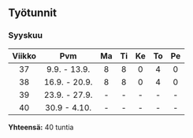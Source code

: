 ## Työtunnit

### Syyskuu

|Viikko|Pvm|Ma|Ti|Ke|To|Pe|
|:-:|:-:|:-:|:-:|:-:|:-:|:-:|
|37|9.9. - 13.9.|8|8|0|4|0|
|38|16.9. - 20.9.|8|8|0|4|0|
|39|23.9. - 27.9.|-|-|-|-|-|
|40|30.9 - 4.10.|-|-|-|-|-|

**Yhteensä:**
40 tuntia
